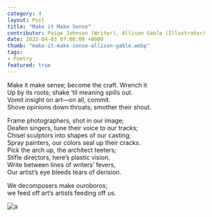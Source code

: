 ```yaml
---
category: 4
layout: Post
title: "Make it Make Sense"
contributor: Paige Johnson (Writer), Allison Gable (Illustrator)
date: 2022-04-03 07:00:00 +0000
thumb: "make-it-make-sense-allison-gable.webp"
tags: 
- Poetry
featured: true
---
```

<div class="poem-img-col">
<div>
<p>
    Make it make sense; become the craft. Wrench it<br />
    Up by its roots; shake ‘til meaning spills out.<br />
    Vomit insight on art&mdash;on all, commit.<br />
    Shove opinions down throats; smother their shout.
</p>

<p>
    Frame photographers, shot in our image;<br />
    Deafen singers, tune their voice to our tracks;<br />
    Chisel sculptors into shapes of our casting;<br />
    Spray painters, our colors seal up their cracks.<br />
    Pick the arch up, the architect teeters;<br />
    Stifle directors, here’s plastic vision.<br />
    Write between lines of writers’ fevers,<br />
    Our artist’s eye bleeds tears of derision.
</p>

<p>
    We decomposers make ouroboros;<br />
    we feed off art’s artists feeding off us.
</p>
</div>
<div>
<img src="{{ site.baseurl }}/uploads/make-it-make-sense-allison-gable.jpg" 
    alt="a"
    class="w450">
</div>
</div>
